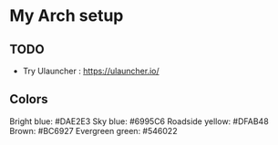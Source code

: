 # My Arch setup

## TODO
- Try Ulauncher : https://ulauncher.io/

## Colors
Bright blue: #DAE2E3
Sky blue: #6995C6
Roadside yellow: #DFAB48
Brown: #BC6927
Evergreen green: #546022
